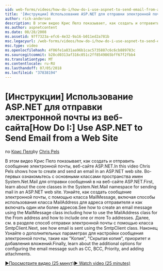 ```yaml
---
uid: web-forms/videos/how-do-i/how-do-i-use-aspnet-to-send-email-from-a-web-site
title: '[Инструкции] Использование ASP.NET для отправки электронной почты из веб-сайта | Документация Майкрософт'
author: rick-anderson
description: В этом видео Крис Пелз показывает, как создать и отправить сообщение электронной почты, веб-сайте ASP.NET. Во-первых ознакомьтесь с основными классами f пространство имен System.Net.Mail...
ms.author: aspnetcontent
ms.date: 08/28/2008
ms.assetid: 97f7323a-efc6-4e32-9a16-b011ed2a781b
msc.legacyurl: /web-forms/videos/how-do-i/how-do-i-use-aspnet-to-send-email-from-a-web-site
msc.type: video
ms.openlocfilehash: 4f06fe1a831aa96b1cac5735887c6c6cb889783c
ms.sourcegitcommit: b28cd0313af316c051c2ff8549865bff67f2fbb4
ms.translationtype: MT
ms.contentlocale: ru-RU
ms.lasthandoff: 07/05/2018
ms.locfileid: "37838194"
---
```

<a name="how-do-i-use-aspnet-to-send-email-from-a-web-site"></a><span data-ttu-id="25989-104">[Инструкции] Использование ASP.NET для отправки электронной почты из веб-сайта</span><span class="sxs-lookup"><span data-stu-id="25989-104">[How Do I:] Use ASP.NET to Send Email from a Web Site</span></span>
====================
<span data-ttu-id="25989-105">по [Крис Пелз](https://twitter.com/chrispels)</span><span class="sxs-lookup"><span data-stu-id="25989-105">by [Chris Pels](https://twitter.com/chrispels)</span></span>

<span data-ttu-id="25989-106">В этом видео Крис Пелз показывает, как создать и отправить сообщение электронной почты, веб-сайте ASP.NET.</span><span class="sxs-lookup"><span data-stu-id="25989-106">In this video Chris Pels shows how to create and send an email in an ASP.NET web site.</span></span> <span data-ttu-id="25989-107">Во-первых ознакомьтесь с основными классами пространства имен System.Net.Mail для отправки сообщений в на веб-сайте ASP.NET.</span><span class="sxs-lookup"><span data-stu-id="25989-107">First, learn about the core classes in the System.Net.Mail namespace for sending mail in an ASP.NET web site.</span></span> <span data-ttu-id="25989-108">Узнайте, как создать сообщение электронной почты, с помощью класса MailMessage, включая способы использования класса MailAddress для адреса отправителя и как включать один или более адресов.</span><span class="sxs-lookup"><span data-stu-id="25989-108">See how to create an email message using the MailMessage class including how to use the MailAddress class for the From address and how to include one or more To addresses.</span></span> <span data-ttu-id="25989-109">Далее, см. в разделе способ отправки электронной почты с помощью класса SmtpClient.</span><span class="sxs-lookup"><span data-stu-id="25989-109">Next, see how email is sent using the SmtpClient class.</span></span> <span data-ttu-id="25989-110">Наконец Узнайте о дополнительных параметрах для настройки сообщения электронной почты, такие как "Копия", "Скрытая копия", приоритет и добавления вложений.</span><span class="sxs-lookup"><span data-stu-id="25989-110">Finally, learn about the additional options for configuring the email message such as CC, BCC, Priority, and adding attachments.</span></span>

[<span data-ttu-id="25989-111">&#9654;Просмотрите видео (25 минут)</span><span class="sxs-lookup"><span data-stu-id="25989-111">&#9654; Watch video (25 minutes)</span></span>](https://channel9.msdn.com/Blogs/ASP-NET-Site-Videos/how-do-i-use-aspnet-to-send-email-from-a-web-site)
